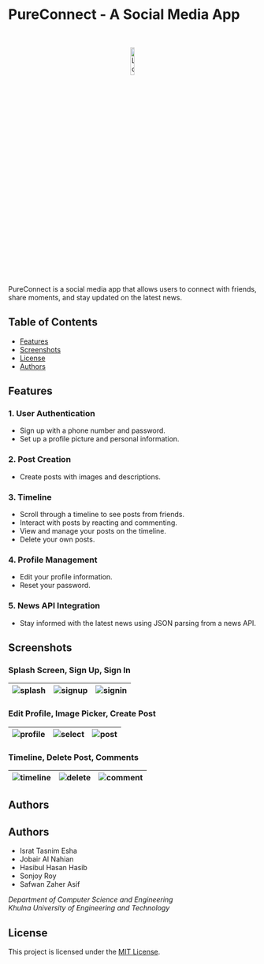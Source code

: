 # PureConnect - A Social Media App

<br>

<p align="center">
  <img src="https://raw.githubusercontent.com/IsratTasnimEsha/Social-Media-App/main/assets/88322977/f5789813-5b53-4559-9878-58d2e7d70c22.png" alt="Logo" width="12%">
</p>

PureConnect is a social media app that allows users to connect with friends, share moments, and stay updated on the latest news.

## Table of Contents
- [Features](#features)
- [Screenshots](#screenshots)
- [License](#license)
- [Authors](#authors)

## Features

### 1. User Authentication
- Sign up with a phone number and password.
- Set up a profile picture and personal information.

### 2. Post Creation
- Create posts with images and descriptions.

### 3. Timeline
- Scroll through a timeline to see posts from friends.
- Interact with posts by reacting and commenting.
- View and manage your posts on the timeline.
- Delete your own posts.

### 4. Profile Management
- Edit your profile information.
- Reset your password.

### 5. News API Integration
- Stay informed with the latest news using JSON parsing from a news API.

## Screenshots

### Splash Screen, Sign Up, Sign In

| ![splash](https://github.com/IsratTasnimEsha/Social-Media-App/assets/88322977/0439e77b-4d27-4984-a30a-b20b7c84e50a.png) | ![signup](https://github.com/IsratTasnimEsha/Social-Media-App/assets/88322977/4d4f02d3-3966-4931-987c-4cdec45e8530.png) | ![signin](https://github.com/IsratTasnimEsha/Social-Media-App/assets/88322977/33467ad4-cb8b-4a46-aa32-ff77667c2c17.png) |
|---|---|---|

### Edit Profile, Image Picker, Create Post

| ![profile](https://raw.githubusercontent.com/IsratTasnimEsha/Social-Media-App/main/assets/88322977/30c543d5-eb73-414c-aef1-9ae280c00923.png) | ![select](https://raw.githubusercontent.com/IsratTasnimEsha/Social-Media-App/main/assets/88322977/9a7b0727-06ba-4be5-9d84-311d8512d401.png) | ![post](https://raw.githubusercontent.com/IsratTasnimEsha/Social-Media-App/main/assets/88322977/a91df69b-7abd-4982-8f52-7ad59a10e33b.png) |
|---|---|---|

### Timeline, Delete Post, Comments

| ![timeline](https://raw.githubusercontent.com/IsratTasnimEsha/Social-Media-App/main/assets/88322977/7a1d9f25-39f2-4162-af0c-918582018db2.png) | ![delete](https://raw.githubusercontent.com/IsratTasnimEsha/Social-Media-App/main/assets/88322977/b7d38318-2d61-46c7-8d2e-040f0fe1af7d.png) | ![comment](https://raw.githubusercontent.com/IsratTasnimEsha/Social-Media-App/main/assets/88322977/379afc3a-05a0-4a3e-a793-abac10d75745.png) |
|---|---|---|


## Authors

## Authors

- Israt Tasnim Esha
- Jobair Al Nahian
- Hasibul Hasan Hasib
- Sonjoy Roy
- Safwan Zaher Asif

*Department of Computer Science and Engineering*  
*Khulna University of Engineering and Technology*



## License

This project is licensed under the [MIT License](LICENSE).
